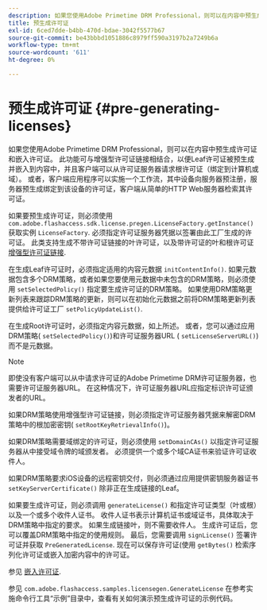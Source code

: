 ```yaml
---
description: 如果您使用Adobe Primetime DRM Professional，则可以在内容中预生成许可证和嵌入许可证。 此功能可与增强型许可证链接相结合，以便Leaf许可证被预生成并嵌入到内容中，并且客户端可以从许可证服务器请求根许可证（绑定到计算机或域）。 或者，客户端应用程序可以实施一个工作流，其中设备向服务器预注册，服务器预生成绑定到该设备的许可证，客户端从简单的HTTP Web服务器检索其许可证。
title: 预生成许可证
exl-id: 6ced7dde-b4bb-470d-bdae-3042f5577b67
source-git-commit: be43bbbd1051886c8979ff590a3197b2a7249b6a
workflow-type: tm+mt
source-wordcount: '611'
ht-degree: 0%

---
```


# 预生成许可证 {#pre-generating-licenses}

如果您使用Adobe Primetime DRM Professional，则可以在内容中预生成许可证和嵌入许可证。 此功能可与增强型许可证链接相结合，以便Leaf许可证被预生成并嵌入到内容中，并且客户端可以从许可证服务器请求根许可证（绑定到计算机或域）。 或者，客户端应用程序可以实施一个工作流，其中设备向服务器预注册，服务器预生成绑定到该设备的许可证，客户端从简单的HTTP Web服务器检索其许可证。

如果要预生成许可证，则必须使用 `com.adobe.flashaccess.sdk.license.pregen.LicenseFactory.getInstance()` 获取实例 `LicenseFactory`. 必须指定许可证服务器凭据以签署由此工厂生成的许可证。 此类支持生成不带许可证链接的叶许可证，以及带许可证的叶和根许可证 [增强型许可证链接](../../protecting-content/implementing-the-license-server/license-chaining/gen-enhanced-license-chaining.md).

在生成Leaf许可证时，必须指定适用的内容元数据 `initContentInfo()`. 如果元数据包含多个DRM策略，或者如果您要使用元数据中未包含的DRM策略，则必须使用 `setSelectedPolicy()` 指定要生成许可证的DRM策略。 如果使用DRM策略更新列表来跟踪DRM策略的更新，则可以在初始化元数据之前将DRM策略更新列表提供给许可证工厂 `setPolicyUpdateList()`.

在生成Root许可证时，必须指定内容元数据，如上所述。 或者，您可以通过应用DRM策略( `setSelectedPolicy()`)和许可证服务器URL ( `setLicenseServerURL()`)而不是元数据。

>[!NOTE]
>
>即使没有客户端可以从中请求许可证的Adobe Primetime DRM许可证服务器，也需要许可证服务器URL。 在这种情况下，许可证服务器URL应指定标识许可证颁发者的URL。

如果DRM策略使用增强型许可证链接，则必须指定许可证服务器凭据来解密DRM策略中的根加密密钥( `setRootKeyRetrievalInfo()`)。

如果DRM策略需要域绑定的许可证，则必须使用 `setDomainCAs()` 以指定许可证服务器从中接受域令牌的域颁发者。 必须提供一个或多个域CA证书来验证许可证收件人。

如果DRM策略要求iOS设备的远程密钥交付，则必须通过应用提供密钥服务器证书 `setKeyServerCertificate()` 除非正在生成链接的Leaf。

如果要生成许可证，则必须调用 `generateLicense()` 和指定许可证类型（叶或根）以及一个或多个收件人证书。 收件人证书表示计算机证书或域证书，具体取决于DRM策略中指定的要求。 如果生成链接叶，则不需要收件人。 生成许可证后，您可以覆盖DRM策略中指定的使用规则。 最后，您需要调用 `signLicense()` 签署许可证并获取 `PreGeneratedLicense`. 现在可以保存许可证(使用 `getBytes()` 检索序列化许可证或嵌入加密内容中的许可证。

参见 [嵌入许可证](../../protecting-content/pre-generating-and-embedded-licenses/embedding-licenses.md).

参见 `com.adobe.flashaccess.samples.licensegen.GenerateLicense` 在参考实施命令行工具“示例”目录中，查看有关如何演示预生成许可证的示例代码。
